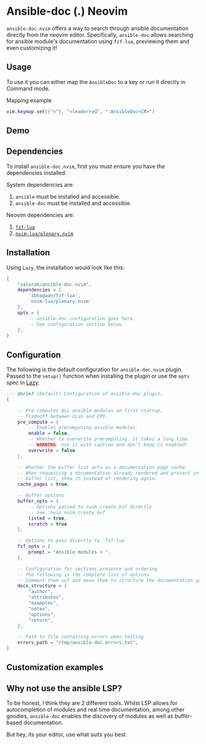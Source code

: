 # Ansible-doc (.) Neovim

`ansible-doc.nvim` offers a way to search through ansible documentation directly from the neovim editor.
Specifically, `ansible-doc` allows searching for ansible module's documentation using `fzf-lua`, previewing them and even customizing it!

## Usage

To use it you can either map the `AnsibleDoc` to a key or run it directly in Command mode.

Mapping example
```lua
vim.keymap.set({"n"}, "<leader>ad", ":AnsibleDoc<CR>")
```

## Demo


## Dependencies

To install `ansible-doc.nvim`, first you must ensure you have the dependencies installed.

System dependencies are:
1. `ansible` must be installed and accessible.
2. `ansible-doc` must be installed and accessible.

Neovim dependencies are:
1. [`fzf-lua`](https://github.com/ibhagwan/fzf-lua)
2. [`nvim-lua/plenary.nvim`](https://github.com/nvim-lua/plenary.nvim)


## Installation

Using `Lazy`, the installation would look like this:

```lua
{
    "salorak/ansible-doc.nvim",
    dependencies = {
        'ibhagwan/fzf-lua',
        'nvim-lua/plenary.nvim'
    },
    opts = {
        -- ansible-doc configuration goes here. 
        -- See configuration section below.
    },
}
```

## Configuration

The following is the default configuration for `ansible-doc.nvim` plugin.
Passed to the `setup()` function when installing the plugin or use the `opts` spec in [Lazy](https://lazy.folke.io/spec#spec-setup).

```lua
--- @brief (Default) Configuration of ansible-doc plugin.
{

    -- Pre computes ALL ansible modules on first startup.
    -- Tradeoff between disk and CPU.
    pre_compute = {
        -- Enables precomputing ansible modules.
        enable = false,
        -- Whether to overwrite precomputing. It takes a long time.
        -- WARNING: Use it with caution and don't keep it enabled!
        overwrite = false
    },

    -- Whether the buffer list acts as a documentation page cache.
    -- When requesting a documentation already rendered and present in the
    -- buffer list, show it instead of rendering again.
    cache_pages = true,

    -- Buffer options 
    buffer_opts = {
        -- Options passed to nvim_create_buf directly
        -- see :help nvim_create_buf
        listed = true,
        scratch = true
    },

    -- Options to pass directly to `fzf-lua`
    fzf_opts = {
        prompt = "Ansible modules > ",
    },

    -- Configuration for sections presence and ordering
    -- The following is the complete list of options.
    -- Comment them out and move them to structure the documentation page as you please.
    docs_structure = {
        "author",
        "attributes",
        "examples",
        "notes",
        "options",
        "return",
    },

    -- Path to file containing errors when testing
    errors_path = "/tmp/ansible-doc.errors.txt",
}

```


## Customization examples


## Why not use the ansible LSP? 

To be honest, I think they are 2 different tools. Whilst LSP allows for autocompletion of modules and real time documentation, among other goodies, `ansible-doc` enables the discovery of modules as well as buffer-based documentation.

But hey, its your editor, use what suits you best.

